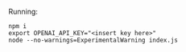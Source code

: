 Running:

```
npm i
export OPENAI_API_KEY="<insert key here>"
node --no-warnings=ExperimentalWarning index.js
```

